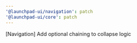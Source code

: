 ```yaml
---
'@launchpad-ui/navigation': patch
'@launchpad-ui/core': patch
---
```


[Navigation] Add optional chaining to collapse logic
